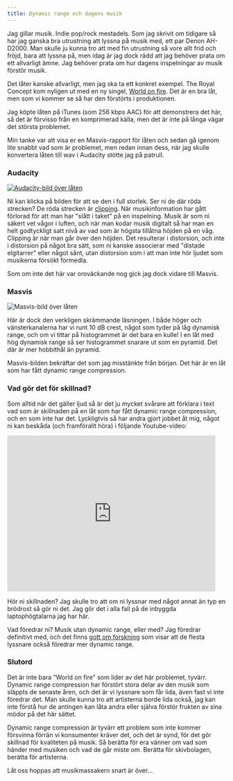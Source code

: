 ```yaml
---
title: Dynamic range och dagens musik
---
```


Jag gillar musik. Indie pop/rock mestadels. Som jag skrivit om tidigare så har jag ganska bra utrustning att lyssna på musik med, ett par Denon AH-D2000. Man skulle ju kunna tro att med fin utrustning så vore allt frid och fröjd, bara att lyssna på, men idag är jag dock rädd att jag behöver prata om ett allvarligt ämne. Jag behöver prata om hur dagens inspelningar av musik förstör musik. 

Det låter kanske allvarligt, men jag ska ta ett konkret exempel. The Royal Concept kom nyligen ut med en ny singel, [World on fire](http://open.spotify.com/track/422Ms9CCWo84Nf4nnQBBa6). Det är en bra låt, men som vi kommer se så har den förstörts i produktionen.

Jag köpte låten på iTunes (som 256 kbps AAC) för att demonstrera det här, så det är förvisso från en komprimerad källa, men det är inte på långa vägar det största problemet.

Min tanke var att visa er en Masvis-rapport för låten och sedan gå igenom lite snabbt vad som är problemet, men redan innan dess, när jag skulle konvertera låten till wav i Audacity stötte jag på patrull.

### Audacity

[![Audacity-bild över låten](http://d.pr/i/YBVx+)](http://d.pr/i/bVd3)

Ni kan klicka på bilden för att se den i full storlek. Ser ni de där röda strecken? De röda strecken är [clipping](http://en.wikipedia.org/wiki/Clipping_(audio)). När musikinformation har gått förlorad för att man har "slått i taket" på en inspelning. Musik är som ni säkert vet vågor i luften, och när man kodar musik digitalt så har man en helt godtyckligt satt nivå av vad som är högsta tillåtna höjden på en våg. Clipping är när man går över den höjden. Det resulterar i distorsion, och inte i distorsion på något bra sätt, som ni kanske associerar med "distade elgitarrer" eller något sånt, utan distorsion som i att man inte hör ljudet som musikerna försökt förmedla.

Som om inte det här var oroväckande nog gick jag dock vidare till Masvis.

### Masvis

![Masvis-bild över låten](http://d.pr/i/kTYL+)

Här är dock den verkligen skrämmande läsningen. I både höger och vänsterkanalerna har vi runt 10 dB crest, något som tyder på låg dynamisk range, och om vi tittar på histogrammet är det bara en kulle! I en låt med hög dynamisk range så ser histogrammet snarare ut som en pyramid. Det där är mer hobbithål än pyramid.

Masvis-bilden bekräftar det som jag misstänkte från början. Det här är en låt som har fått dynamic range compression. 

### Vad gör det för skillnad?

Som alltid när det gäller ljud så är det ju mycket svårare att förklara i text vad som är skillnaden på en låt som har fått dynamic range compression, och en som inte har det. Lyckligtvis så har andra gjort jobbet åt mig, något ni kan beskåda (och framförallt höra) i följande Youtube-video:

<iframe width="480" height="360" src="http://www.youtube.com/embed/3Gmex_4hreQ?rel=0" frameborder="0" allowfullscreen></iframe>

Hör ni skillnaden? Jag skulle tro att om ni lyssnar med något annat än typ en brödrost så gör ni det. Jag gör det i alla fall på de inbyggda laptophögtalarna jag har här.

Vad föredrar ni? Musik utan dynamic range, eller med? Jag föredrar definitivt med, och det finns [gott om forskning](http://dynamicrangeday.co.uk/research/) som visar att de flesta lyssnare också föredrar mer dynamic range.

### Slutord

Det är inte bara "World on fire" som lider av det här problemet, tyvärr. Dynamic range compression har förstört stora delar av den musik som släppts de senaste åren, och det är vi lyssnare som får lida, även fast vi inte föredrar det. Man skulle kunna tro att artisterna borde lida också, jag kan inte förstå hur de antingen kan låta andra eller själva förstör frukten av sina mödor på det här sättet.

Dynamic range compression är tyvärr ett problem som inte kommer försvinna förrän vi konsumenter kräver det, och det är synd, för det gör skillnad för kvaliteten på musik. Så berätta för era vänner om vad som händer med musiken och vad de går miste om. Berätta för skivbolagen, berätta för artisterna.

Låt oss hoppas att musikmassakern snart är över...
